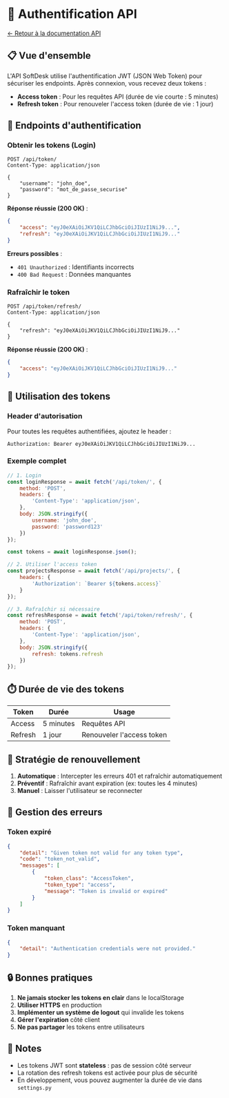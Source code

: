 # 🔐 Authentification API

[← Retour à la documentation API](./README.md)

## 📋 Vue d'ensemble

L'API SoftDesk utilise l'authentification JWT (JSON Web Token) pour sécuriser les endpoints. Après connexion, vous recevez deux tokens :
- **Access token** : Pour les requêtes API (durée de vie courte : 5 minutes)
- **Refresh token** : Pour renouveler l'access token (durée de vie : 1 jour)

## 🔑 Endpoints d'authentification

### Obtenir les tokens (Login)

```http
POST /api/token/
Content-Type: application/json

{
    "username": "john_doe",
    "password": "mot_de_passe_securise"
}
```

**Réponse réussie (200 OK)** :
```json
{
    "access": "eyJ0eXAiOiJKV1QiLCJhbGciOiJIUzI1NiJ9...",
    "refresh": "eyJ0eXAiOiJKV1QiLCJhbGciOiJIUzI1NiJ9..."
}
```

**Erreurs possibles** :
- `401 Unauthorized` : Identifiants incorrects
- `400 Bad Request` : Données manquantes

### Rafraîchir le token

```http
POST /api/token/refresh/
Content-Type: application/json

{
    "refresh": "eyJ0eXAiOiJKV1QiLCJhbGciOiJIUzI1NiJ9..."
}
```

**Réponse réussie (200 OK)** :
```json
{
    "access": "eyJ0eXAiOiJKV1QiLCJhbGciOiJIUzI1NiJ9..."
}
```

## 📨 Utilisation des tokens

### Header d'autorisation

Pour toutes les requêtes authentifiées, ajoutez le header :

```http
Authorization: Bearer eyJ0eXAiOiJKV1QiLCJhbGciOiJIUzI1NiJ9...
```

### Exemple complet

```javascript
// 1. Login
const loginResponse = await fetch('/api/token/', {
    method: 'POST',
    headers: {
        'Content-Type': 'application/json',
    },
    body: JSON.stringify({
        username: 'john_doe',
        password: 'password123'
    })
});

const tokens = await loginResponse.json();

// 2. Utiliser l'access token
const projectsResponse = await fetch('/api/projects/', {
    headers: {
        'Authorization': `Bearer ${tokens.access}`
    }
});

// 3. Rafraîchir si nécessaire
const refreshResponse = await fetch('/api/token/refresh/', {
    method: 'POST',
    headers: {
        'Content-Type': 'application/json',
    },
    body: JSON.stringify({
        refresh: tokens.refresh
    })
});
```

## ⏱️ Durée de vie des tokens

| Token | Durée | Usage |
|-------|-------|-------|
| Access | 5 minutes | Requêtes API |
| Refresh | 1 jour | Renouveler l'access token |

## 🔄 Stratégie de renouvellement

1. **Automatique** : Intercepter les erreurs 401 et rafraîchir automatiquement
2. **Préventif** : Rafraîchir avant expiration (ex: toutes les 4 minutes)
3. **Manuel** : Laisser l'utilisateur se reconnecter

## 🚫 Gestion des erreurs

### Token expiré
```json
{
    "detail": "Given token not valid for any token type",
    "code": "token_not_valid",
    "messages": [
        {
            "token_class": "AccessToken",
            "token_type": "access",
            "message": "Token is invalid or expired"
        }
    ]
}
```

### Token manquant
```json
{
    "detail": "Authentication credentials were not provided."
}
```

## 🔒 Bonnes pratiques

1. **Ne jamais stocker les tokens en clair** dans le localStorage
2. **Utiliser HTTPS** en production
3. **Implémenter un système de logout** qui invalide les tokens
4. **Gérer l'expiration** côté client
5. **Ne pas partager** les tokens entre utilisateurs

## 📝 Notes

- Les tokens JWT sont **stateless** : pas de session côté serveur
- La rotation des refresh tokens est activée pour plus de sécurité
- En développement, vous pouvez augmenter la durée de vie dans `settings.py`
